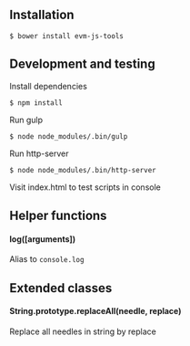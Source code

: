 ## Installation

```
$ bower install evm-js-tools
```

## Development and testing

Install dependencies

```
$ npm install
```

Run gulp

```
$ node node_modules/.bin/gulp
```

Run http-server

```
$ node node_modules/.bin/http-server
```

Visit index.html to test scripts in console

## Helper functions

#### log([arguments])

Alias to `console.log`

## Extended classes

#### String.prototype.replaceAll(needle, replace)

Replace all needles in string by replace